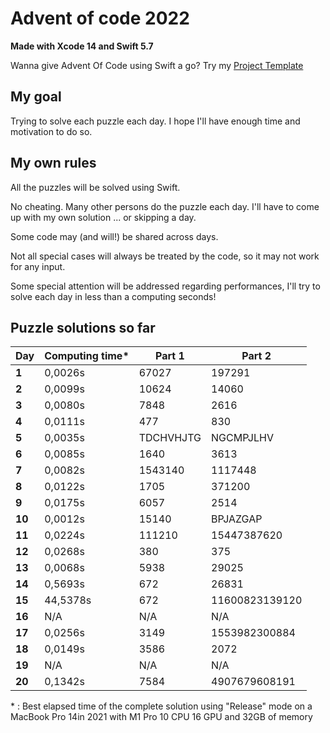 # Advent of code 2022
**Made with Xcode 14 and Swift 5.7**

Wanna give Advent Of Code using Swift a go? Try my [Project Template](https://github.com/Dean151/AoC-Swift-Template)

## My goal
Trying to solve each puzzle each day.
I hope I'll have enough time and motivation to do so.

## My own rules

All the puzzles will be solved using Swift.

No cheating. Many other persons do the puzzle each day.
I'll have to come up with my own solution ... or skipping a day.

Some code may (and will!) be shared across days.

Not all special cases will always be treated by the code, so it may not work for any input.

Some special attention will be addressed regarding performances, I'll try to solve each day in less than a computing seconds!

## Puzzle solutions so far

| Day    | Computing time\* | Part 1    | Part 2         |
|--------|------------------|-----------|----------------|
| **1**  | 0,0026s          | 67027     | 197291         |
| **2**  | 0,0099s          | 10624     | 14060          |
| **3**  | 0,0080s          | 7848      | 2616           |
| **4**  | 0,0111s          | 477       | 830            |
| **5**  | 0,0035s          | TDCHVHJTG | NGCMPJLHV      |
| **6**  | 0,0085s          | 1640      | 3613           |
| **7**  | 0,0082s          | 1543140   | 1117448        |
| **8**  | 0,0122s          | 1705      | 371200         |
| **9**  | 0,0175s          | 6057      | 2514           |
| **10** | 0,0012s          | 15140     | BPJAZGAP       |
| **11** | 0,0224s          | 111210    | 15447387620    |
| **12** | 0,0268s          | 380       | 375            |
| **13** | 0,0068s          | 5938      | 29025          |
| **14** | 0,5693s          | 672       | 26831          |
| **15** | 44,5378s         | 672       | 11600823139120 |
| **16** | N/A              | N/A       | N/A            |
| **17** | 0,0256s          | 3149      | 1553982300884  |
| **18** | 0,0149s          | 3586      | 2072           |
| **19** | N/A              | N/A       | N/A            |
| **20** | 0,1342s          | 7584      | 4907679608191  |

\* : Best elapsed time of the complete solution using "Release" mode on a MacBook Pro 14in 2021 with M1 Pro 10 CPU 16 GPU and 32GB of memory
